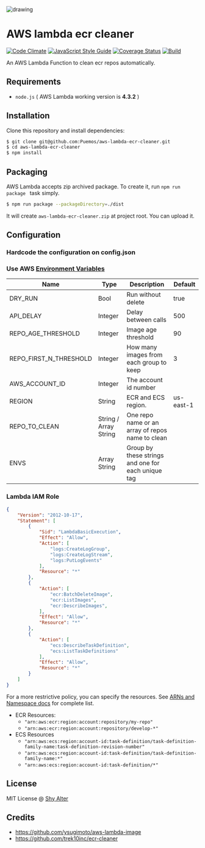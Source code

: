 ![drawing](https://user-images.githubusercontent.com/13174025/30515715-593664b4-9b2d-11e7-9512-73e12d7147ac.png) 
# AWS lambda ecr cleaner

[![Code Climate](https://codeclimate.com/github/puemos/aws-lambda-ecr-cleaner/badges/gpa.svg)](https://codeclimate.com/github/puemos/aws-lambda-ecr-cleaner)
[![JavaScript Style Guide](https://img.shields.io/badge/code_style-standard-brightgreen.svg)](https://standardjs.com)
[![Coverage Status](https://coveralls.io/repos/github/puemos/aws-lambda-ecr-cleaner/badge.svg?branch=master)](https://coveralls.io/github/puemos/aws-lambda-ecr-cleaner?branch=master)
[![Build](https://travis-ci.org/puemos/aws-lambda-ecr-cleaner.svg?branch=master)](https://travis-ci.org/puemos/aws-lambda-ecr-cleaner#master)



An AWS Lambda Function to clean ecr repos automatically. 

## Requirements

- `node.js` ( AWS Lambda working version is **4.3.2** )

## Installation

Clone this repository and install dependencies:

```bash
$ git clone git@github.com:Puemos/aws-lambda-ecr-cleaner.git
$ cd aws-lambda-ecr-cleaner
$ npm install
```

## Packaging

AWS Lambda accepts zip archived package. To create it, run `npm run package ` task simply.

```bash
$ npm run package --packageDirectory=./dist
```

It will create `aws-lambda-ecr-cleaner.zip` at project root. You can upload it.

## Configuration

### Hardcode the configuration on config.json


### Use AWS [Environment Variables](http://docs.aws.amazon.com/lambda/latest/dg/env_variables.html)


| Name                   | Type                  | Description                                        | Default   |
|------------------------|-----------------------|----------------------------------------------------|-----------|
| DRY_RUN                | Bool                  | Run without delete                                 | true      |
| API_DELAY              | Integer               | Delay between calls                                | 500       |
| REPO_AGE_THRESHOLD     | Integer               | Image age threshold                                | 90        |
| REPO_FIRST_N_THRESHOLD | Integer               | How many images from each group to keep            | 3         |
| AWS_ACCOUNT_ID         | Integer               | The account id number                              |           |
| REGION                 | String                | ECR and ECS region.                                | us-east-1 |
| REPO_TO_CLEAN          | String / Array String | One repo name or an array of repos name to clean   |           |
| ENVS                   | Array String          | Group by these strings and one for each unique tag |           |


### Lambda IAM Role
```json
{
    "Version": "2012-10-17",
    "Statement": [
        {
            "Sid": "LambdaBasicExecution",
            "Effect": "Allow",
            "Action": [
                "logs:CreateLogGroup",
                "logs:CreateLogStream",
                "logs:PutLogEvents"
            ],
            "Resource": "*"
        },
        {
            "Action": [
                "ecr:BatchDeleteImage",
                "ecr:ListImages",
                "ecr:DescribeImages",
            ],
            "Effect": "Allow",
            "Resource": "*"
        },
        {
            "Action": [
                "ecs:DescribeTaskDefinition",
                "ecs:ListTaskDefinitions"
            ],
            "Effect": "Allow",
            "Resource": "*"
        }
    ]
}
```


For a more restrictive policy, you can specify the resources. See [ARNs and Namespace docs](http://docs.aws.amazon.com/general/latest/gr/aws-arns-and-namespaces.html#arn-syntax-ecr) for complete list.
- ECR Resources:
    - `"arn:aws:ecr:region:account:repository/my-repo"`
    - `"arn:aws:ecr:region:account:repository/develop-*"`
- ECS Resources
    - `"arn:aws:ecs:region:account-id:task-definition/task-definition-family-name:task-definition-revision-number"`
    - `"arn:aws:ecs:region:account-id:task-definition/task-definition-family-name:*"`
    - `"arn:aws:ecs:region:account-id:task-definition/*"`



## License

MIT License @ [Shy Alter](https://github.com/puemos/)


## Credits

- https://github.com/ysugimoto/aws-lambda-image
- https://github.com/trek10inc/ecr-cleaner

